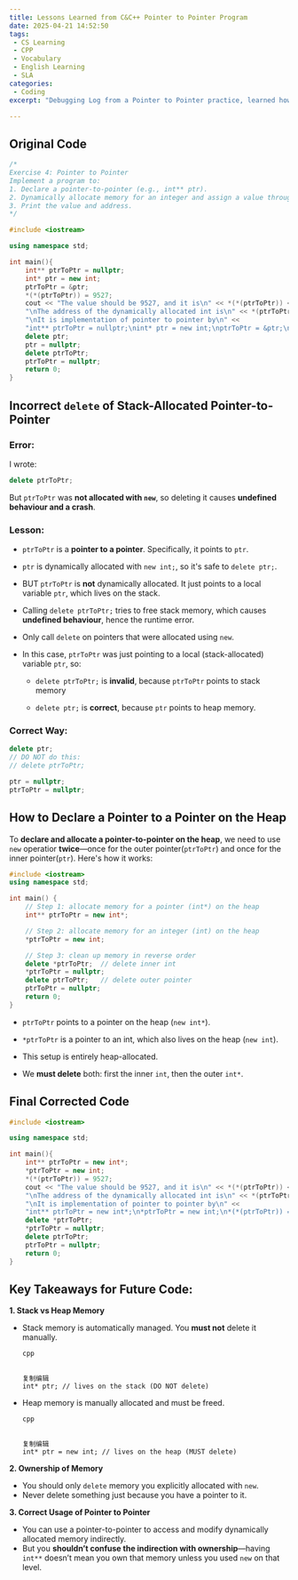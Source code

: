 ```yaml
---
title: Lessons Learned from C&C++ Pointer to Pointer Program
date: 2025-04-21 14:52:50
tags:
 - CS Learning
 - CPP
 - Vocabulary
 - English Learning
 - SLA
categories:
 - Coding
excerpt: "Debugging Log from a Pointer to Pointer practice, learned how to allocate Pointers to Pointer on heap."

---
```


## Original Code

```cpp
/*
Exercise 4: Pointer to Pointer
Implement a program to:
1. Declare a pointer-to-pointer (e.g., int** ptr).
2. Dynamically allocate memory for an integer and assign a value through the pointer-to-pointer.
3. Print the value and address.
*/

#include <iostream>

using namespace std;

int main(){
    int** ptrToPtr = nullptr;
    int* ptr = new int;
    ptrToPtr = &ptr;
    *(*(ptrToPtr)) = 9527;
    cout << "The value should be 9527, and it is\n" << *(*(ptrToPtr)) <<
    "\nThe address of the dynamically allocated int is\n" << *(ptrToPtr) <<
    "\nIt is implementation of pointer to pointer by\n" << 
    "int** ptrToPtr = nullptr;\nint* ptr = new int;\nptrToPtr = &ptr;\n*(*(ptrToPtr)) = 9527;" << endl;
    delete ptr;
    ptr = nullptr;
    delete ptrToPtr;
    ptrToPtr = nullptr;
    return 0;
}
```

## **Incorrect `delete` of Stack-Allocated Pointer-to-Pointer**

### **Error:**

I wrote:

```c++
delete ptrToPtr;
```

But `ptrToPtr` was **not allocated with `new`**, so deleting it causes **undefined behaviour and a crash**.

### **Lesson:**

- `ptrToPtr` is a **pointer to a pointer**. Specifically, it points to `ptr`.

- `ptr` is dynamically allocated with `new int;`, so it's safe to `delete ptr;`.

- BUT `ptrToPtr` is **not** dynamically allocated. It just points to a local variable `ptr`, which lives on the stack.

- Calling `delete ptrToPtr;` tries to free stack memory, which causes **undefined behaviour**, hence the runtime error.

- Only call `delete` on pointers that were allocated using `new`.

- In this case, `ptrToPtr` was just pointing to a local (stack-allocated) variable `ptr`, so:

  - `delete ptrToPtr;` is **invalid**, because `ptrToPtr` points to stack memory

  - `delete ptr;` is **correct**, because `ptr` points to heap memory.

### **Correct Way:**

```cpp
delete ptr;
// DO NOT do this:
// delete ptrToPtr;

ptr = nullptr;
ptrToPtr = nullptr;
```

## How to Declare a Pointer to a Pointer on the Heap

To **declare and allocate a pointer-to-pointer on the heap**, we need to use `new`  operatior **twice**—once for the outer pointer(`ptrToPtr`) and once for the inner pointer(`ptr`). Here's how it works:

```cpp
#include <iostream>
using namespace std;

int main() {
    // Step 1: allocate memory for a pointer (int*) on the heap
    int** ptrToPtr = new int*;

    // Step 2: allocate memory for an integer (int) on the heap
    *ptrToPtr = new int;

    // Step 3: clean up memory in reverse order
    delete *ptrToPtr;  // delete inner int
    *ptrToPtr = nullptr;
    delete ptrToPtr;   // delete outer pointer
    ptrToPtr = nullptr;
    return 0;
}

```

* `ptrToPtr` points to a pointer on the heap (`new int*`).

* `*ptrToPtr` is a pointer to an int, which also lives on the heap (`new int`).

* This setup is entirely heap-allocated.

*  We **must delete** both: first the inner `int`, then the outer `int*`.

## Final Corrected Code

```cpp
#include <iostream>

using namespace std;

int main(){
    int** ptrToPtr = new int*;
    *ptrToPtr = new int;
    *(*(ptrToPtr)) = 9527;
    cout << "The value should be 9527, and it is\n" << *(*(ptrToPtr)) <<
    "\nThe address of the dynamically allocated int is\n" << *(ptrToPtr) <<
    "\nIt is implementation of pointer to pointer by\n" << 
    "int** ptrToPtr = new int*;\n*ptrToPtr = new int;\n*(*(ptrToPtr)) = 9527;" << endl;
    delete *ptrToPtr;
    *ptrToPtr = nullptr;
    delete ptrToPtr;
    ptrToPtr = nullptr;
    return 0;
}
```

## Key Takeaways for Future Code:

**1. Stack vs Heap Memory**

- Stack memory is automatically managed. You **must not** delete it manually.

  ```
  cpp
  
  
  复制编辑
  int* ptr; // lives on the stack (DO NOT delete)
  ```

- Heap memory is manually allocated and must be freed.

  ```
  cpp
  
  
  复制编辑
  int* ptr = new int; // lives on the heap (MUST delete)
  ```

**2. Ownership of Memory**

- You should only `delete` memory you explicitly allocated with `new`.
- Never delete something just because you have a pointer to it.

**3. Correct Usage of Pointer to Pointer**

- You can use a pointer-to-pointer to access and modify dynamically allocated memory indirectly.
- But you **shouldn’t confuse the indirection with ownership**—having `int**` doesn’t mean you own that memory unless you used `new` on that level.
